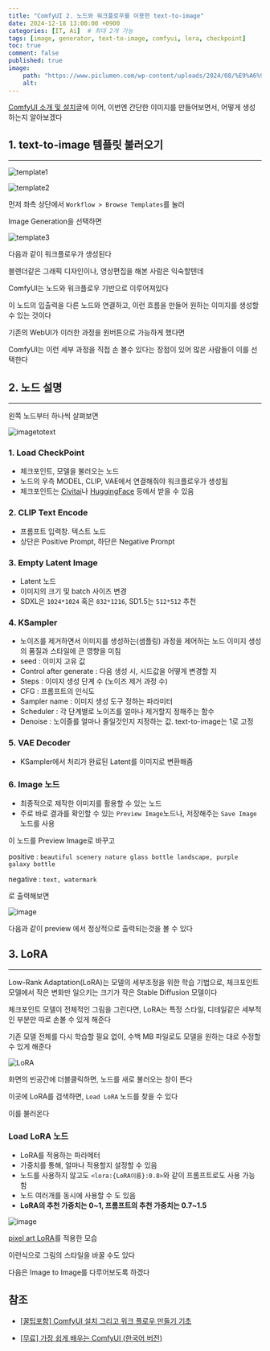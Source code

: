```yaml
---
title: "ComfyUI 2. 노드와 워크플로우를 이용한 text-to-image"
date: 2024-12-18 13:00:00 +0900
categories: [IT, Ai]  # 최대 2개 가능
tags: [image, generator, text-to-image, comfyui, lora, checkpoint]     # 태그는 항상 소문자로 작성할 것
toc: true
comment: false
published: true
image:
    path: "https://www.piclumen.com/wp-content/uploads/2024/08/%E9%A6%96%E9%A1%B5-1-1024x767.webp"
    alt: 
---
```


[ComfyUI 소개 및 설치](https://jinhg0214.github.io/posts/comfyUI_1/)글에 이어, 이번엔 간단한 이미지를 만들어보면서, 어떻게 생성하는지 알아보겠다

## 1. text-to-image 템플릿 불러오기
---

![template1](https://github.com/user-attachments/assets/13d98217-21b7-43e9-bd60-d225098dc009)

![template2](https://github.com/user-attachments/assets/e468888b-fe5c-4967-9367-8c10a8bcab14)

먼저 좌측 상단에서 `Workflow > Browse Templates`를 눌러 

Image Generation을 선택하면 

![template3](https://github.com/user-attachments/assets/26a4aaf7-115e-43ca-b804-499d24338d2a)

다음과 같이 워크플로우가 생성된다

블렌더같은 그래픽 디자인이나, 영상편집을 해본 사람은 익숙할텐데

ComfyUI는 노드와 워크플로우 기반으로 이루어져있다

이 노드의 입출력을 다른 노드와 연결하고, 이런 흐름을 만들어 원하는 이미지를 생성할 수 있는 것이다

기존의 WebUI가 이러한 과정을 원버튼으로 가능하게 했다면

ComfyUI는 이런 세부 과정을 직접 손 볼수 있다는 장점이 있어 많은 사람들이 이를 선택한다

## 2. 노드 설명
---

왼쪽 노드부터 하나씩 살펴보면

![imagetotext](https://github.com/user-attachments/assets/1e464a1e-188a-437b-9949-f2cbc300f644)


### 1. Load CheckPoint
- 체크포인트, 모델을 불러오는 노드
- 노드의 우측 MODEL, CLIP, VAE에서 연결해줘야 워크플로우가 생성됨
- 체크포인트는 [Civitai](https://civitai.com/)나 [HuggingFace](https://huggingface.co/) 등에서 받을 수 있음

### 2. CLIP Text Encode
- 프롬프트 입력창. 텍스트 노드
- 상단은 Positive Prompt, 하단은 Negative Prompt

### 3. Empty Latent Image
- Latent 노드
- 이미지의 크기 및 batch 사이즈 변경
- SDXL은 `1024*1024` 혹은 `832*1216`, SD1.5는 `512*512` 추천

### 4. KSampler
- 노이즈를 제거하면서 이미지를 생성하는(샘플링) 과정을 제어하는 노드 
   이미지 생성의 품질과 스타일에 큰 영향을 미침
- seed : 이미지 고유 값
- Control after generate : 다음 생성 시, 시드값을 어떻게 변경할 지
- Steps : 이미지 생성 단계 수 (노이즈 제거 과정 수)
- CFG : 프롬프트의 인식도
- Sampler name : 이미지 생성 도구 정하는 파라미터
- Scheduler : 각 단계별로 노이즈를 얼마나 제거할지 정해주는 함수
- Denoise : 노이즐를 얼마나 줄일것인지 지정하는 값. text-to-image는 1로 고정

### 5. VAE Decoder
- KSampler에서 처리가 완료된 Latent를 이미지로 변환해줌

### 6. Image 노드
- 최종적으로 제작한 이미지를 활용할 수 있는 노드
- 주로 바로 결과를 확인할 수 있는 `Preview Image`노드나, 저장해주는 `Save Image`노드를 사용

이 노드를 Preview Image로 바꾸고 

positive : `beautiful scenery nature glass bottle landscape, purple galaxy bottle`

negative : `text, watermark` 

로 출력해보면 

![image](https://github.com/user-attachments/assets/cf6de848-32d1-454f-b37d-c4cbe0735748)

다음과 같이 preview 에서 정상적으로 출력되는것을 볼 수 있다


## 3. LoRA
---

Low-Rank Adaptation(LoRA)는 모델의 세부조정을 위한 학습 기법으로, 체크포인트 모델에서 작은 변화만 일으키는 크기가 작은 Stable Diffusion 모델이다

체크포인트 모델이 전체적인 그림을 그린다면, LoRA는 특정 스타일, 디테일같은 세부적인 부분만 따로 손볼 수 있게 해준다

기존 모델 전체를 다시 학습할 필요 없이, 수백 MB 파일로도 모델을 원하는 대로 수정할 수 있게 해준다

![LoRA](https://github.com/user-attachments/assets/2032bf00-f1bd-45cc-94a4-f2821e20d3e0)

화면의 빈공간에 더블클릭하면, 노드를 새로 불러오는 창이 뜬다

이곳에 LoRA를 검색하면, `Load LoRA` 노드를 찾을 수 있다

이를 불러온다

### Load LoRA 노드
- LoRA를 적용하는 파라메터
- 가중치를 통해, 얼마나 적용할지 설정할 수 있음 
- 노드를 사용하지 않고도 `<lora:{LoRA이름}:0.8>`와 같이 프롬프트로도 사용 가능함 
- 노드 여러개를 동시에 사용할 수 도 있음
- **LoRA의 추천 가중치는 0~1, 프롬프트의 추천 가중치는 0.7~1.5**

![image](https://github.com/user-attachments/assets/268ce153-169d-4afe-835f-60b5822cdd38)

[pixel art LoRA](https://civitai.com/models/120096/pixel-art-xl)를 적용한 모습

이런식으로 그림의 스타일을 바꿀 수도 있다

다음은 Image to Image를 다루어보도록 하겠다


## 참조

- [\[꿀팁포함\] ComfyUI 설치 그리고 워크 플로우 만들기 기초](https://www.youtube.com/watch?v=Hj0hTaaeeqo&ab_channel=AI%EC%98%A4%ED%94%84%EB%84%88)

- [\[무료\] 가장 쉽게 배우는 ComfyUI (한국어 버전)](https://comfyui101.nordy.ai/106f51e2-6901-808d-912a-f8c967db6e19)